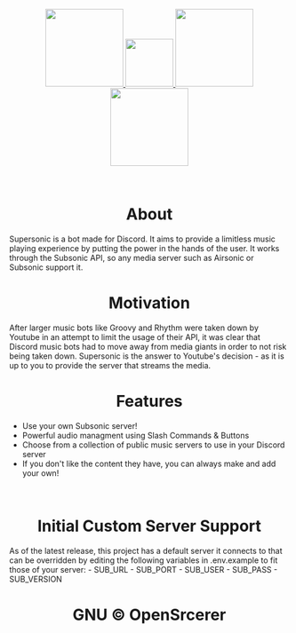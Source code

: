 <p align=center>
  <a href="https://www.codefactor.io/repository/github/opensrcerer/supersonic">
    <img src="https://www.codefactor.io/repository/github/opensrcerer/supersonic/badge" width=140/>
  </a>
  <a href="https://github.com/OpenSrcerer/supersonic/network">
    <img src="https://img.shields.io/github/forks/OpenSrcerer/supersonic?style=flat-square" width=86/>
  </a>
  <a href="https://github.com/OpenSrcerer/supersonic/issues">
    <img src="https://img.shields.io/github/issues/OpenSrcerer/supersonic?style=flat-square" width=140/>
  </a>
  <a href="https://app.travis-ci.com/github/OpenSrcerer/supersonic">
    <img src="https://app.travis-ci.com/OpenSrcerer/supersonic.svg" width=140/>
  </a>
</p>

<br>

<h1 align=center>About</h1>
Supersonic is a bot made for Discord. It aims to provide a limitless music playing experience by putting the power in the hands of the user. It works through the Subsonic API, so any media server such as Airsonic or Subsonic support it.

<br>

<h1 align=center>Motivation</h1>
After larger music bots like Groovy and Rhythm were taken down by Youtube in an attempt to limit the usage of their API, it was clear that Discord music bots had to move away from media giants in order to not risk being taken down. Supersonic is the answer to Youtube's decision - as it is up to you to provide the server that streams the media.

<br>

<h1 align=center>Features</h1>

* Use your own Subsonic server!
* Powerful audio managment using Slash Commands & Buttons
* Choose from a collection of public music servers to use in your Discord server
* If you don't like the content they have, you can always make and add your own!

<br>

<h1 align=center>Initial Custom Server Support</h1>
As of the latest release, this project has a default server it connects to that can be overridden by editing the following variables in .env.example to fit those of your server:
- SUB_URL
- SUB_PORT
- SUB_USER
- SUB_PASS
- SUB_VERSION

<h1 align=center>
  GNU © OpenSrcerer
</h1>
